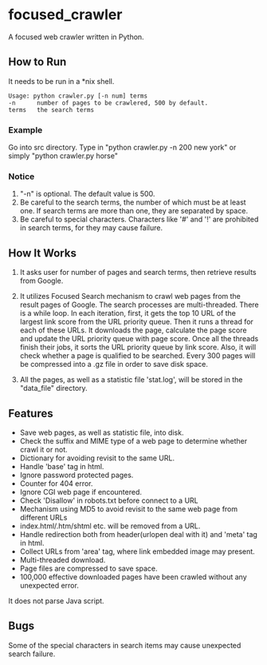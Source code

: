 focused_crawler
===============

A focused web crawler written in Python.

## How to Run
It needs to be run in a *nix shell.
``````
Usage: python crawler.py [-n num] terms
-n      number of pages to be crawlered, 500 by default.
terms   the search terms
``````
### Example
Go into src directory.
Type in 
"python crawler.py -n 200 new york"
or simply
"python crawler.py horse"

### Notice
1. "-n" is optional. The default value is 500.
2. Be careful to the search terms, the number of which must be at least one. If search terms are more than one, they are separated by space.
3. Be careful to special characters. Characters like '#' and '!' are prohibited in search terms, for they may cause failure.


## How It Works
1. It asks user for number of pages and search terms, then retrieve results from Google.

2. It utilizes Focused Search mechanism to crawl web pages from the result pages of Google. The search processes are multi-threaded. There is a while loop. In each iteration, first, it gets the top 10 URL of the largest link score from the URL priority queue. Then it runs a thread for each of these URLs. It downloads the page, calculate the page score and update the URL priority queue with page score. Once all the threads finish their jobs, it sorts the URL priority queue by link score. Also, it will check whether a page is qualified to be searched. Every 300 pages will be compressed into a .gz file in order to save disk space.

3. All the pages, as well as a statistic file 'stat.log', will be stored in the "data_file" directory.


## Features
- Save web pages, as well as statistic file, into disk.
- Check the suffix and MIME type of a web page to determine whether crawl it or not.
- Dictionary for avoiding revisit to the same URL.
- Handle 'base' tag in html.
- Ignore password protected pages.
- Counter for 404 error.
- Ignore CGI web page if encountered.
- Check 'Disallow' in robots.txt before connect to a URL
- Mechanism using MD5 to avoid revisit to the same web page from different URLs
- index.html/.htm/shtml etc. will be removed from a URL.
- Handle redirection both from header(urlopen deal with it) and 'meta' tag in html.
- Collect URLs from 'area' tag, where link embedded image may present.
- Multi-threaded download. 
- Page files are compressed to save space.
- 100,000 effective downloaded pages have been crawled without any unexpected error.

It does not parse Java script. 


## Bugs
Some of the special characters in search items may cause unexpected search failure.


